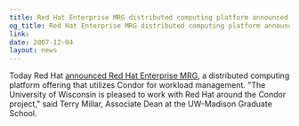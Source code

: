 ```yaml
---
title: Red Hat Enterprise MRG distributed computing platform announced
og_title: Red Hat Enterprise MRG distributed computing platform announced
link: 
date: 2007-12-04
layout: news
---
```


Today Red Hat <a href="http://www.redhat.com/about/news/prarchive/2007/mrg.html">announced Red Hat Enterprise MRG</a>, a distributed computing platform offering that utilizes Condor for workload management.  "The University of Wisconsin is pleased to work with Red Hat around the Condor project," said Terry Millar, Associate Dean at the UW-Madison Graduate School.
